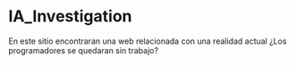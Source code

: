 # IA_Investigation
En este sitio encontraran una web relacionada con una realidad actual ¿Los programadores se quedaran sin trabajo?
